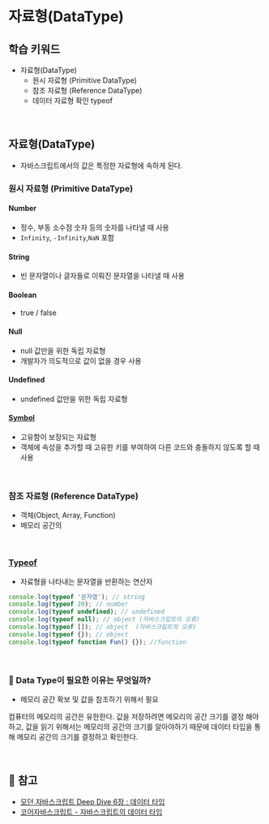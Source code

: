 # 자료형(DataType)

## 학습 키워드

- 자료형(DataType)
  - 원시 자료형 (Primitive DataType)
  - 참조 자료형 (Reference DataType)
  - 데이터 자료형 확인 typeof

<br/>

## 자료형(DataType)

- 자바스크립트에서의 값은 특정한 자료형에 속하게 된다.

### 원시 자료형 (Primitive DataType)

#### Number

- 정수, 부동 소수점 숫자 등의 숫자를 나타낼 때 사용
- `Infinity`, `-Infinity`,`NaN` 포함

#### String

- 빈 문자열이나 글자들로 이뤄진 문자열을 나타낼 때 사용

#### Boolean

- true / false

#### Null

- null 값만을 위한 독립 자료형
- 개발자가 의도적으로 값이 없을 경우 사용

#### Undefined

- undefined 값만을 위한 독립 자료형

#### [Symbol](https://developer.mozilla.org/ko/docs/Web/JavaScript/Reference/Global_Objects/Symbol)

- 고유함이 보장되는 자료형
- 객체에 속성을 추가할 때 고유한 키를 부여하여 다른 코드와 충돌하지 않도록 할 때 사용

<br/>

### 참조 자료형 (Reference DataType)

- 객체(Object, Array, Function)
- 메모리 공간의

<br/>

### [Typeof](https://developer.mozilla.org/ko/docs/Web/JavaScript/Reference/Operators/typeof)

- 자료형을 나타내는 문자열을 반환하는 연산자

```javascript
console.log(typeof '문자열'); // string
console.log(typeof 20); // number
console.log(typeof undefined); // undefined
console.log(typeof null); // object (자바스크립트의 오류)
console.log(typeof []); // object  (자바스크립트의 오류)
console.log(typeof {}); // object
console.log(typeof function Fun() {}); //function
```

<br/>

### 🤔 Data Type이 필요한 이유는 무엇일까?

- 메모리 공간 확보 및 값을 참조하기 위해서 필요

컴퓨터의 메모리의 공간은 유한한다. 값을 저장하려면 메모리의 공간 크기를 결정 해야하고, 값을 읽기 위해서는 메모리의 공간의 크기를 알아야하기 때문에 데이터 타입을 통해 메모리 공간의 크기를 결정하고 확인한다.

<br/>

## 🔗 참고

- [모던 자바스크립트 Deep Dive 6장 : 데이터 타입](https://devysi0827.tistory.com/54)
- [코어자바스크립트 - 자바스크립트의 데이터 타입](https://emewjin.github.io/core-javascript/1/)
